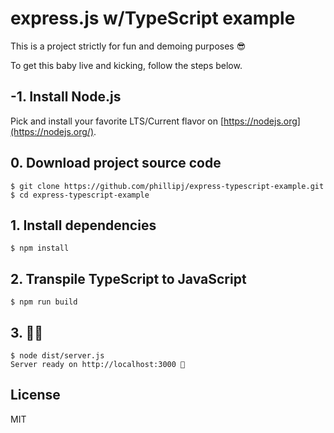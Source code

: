 # express.js w/TypeScript example

This is a project strictly for fun and demoing purposes 😎

To get this baby live and kicking, follow the steps below.

## -1. Install Node.js

Pick and install your favorite LTS/Current flavor on [https://nodejs.org](https://nodejs.org/).

## 0. Download project source code

```
$ git clone https://github.com/phillipj/express-typescript-example.git
$ cd express-typescript-example
```

## 1. Install dependencies

```
$ npm install
```

## 2. Transpile TypeScript to JavaScript

```
$ npm run build
```

## 3. 🚙💨

```
$ node dist/server.js
Server ready on http://localhost:3000 🤟
```

## License

MIT
